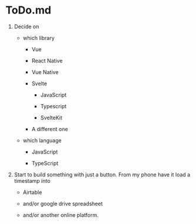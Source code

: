# ToDo.md

1. Decide on

   - which library

     - Vue

     - React Native

     - Vue Native

     - Svelte

       - JavaScript

       - Typescript

       - SvelteKit

     - A different one

   - which language

     - JavaScript

     - TypeScript

2. Start to build something with just a button. From my phone have it load a timestamp into

   - Airtable

   - and/or google drive spreadsheet

   - and/or another online platform.
